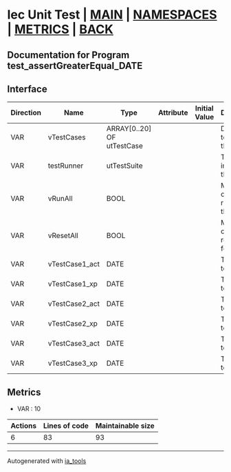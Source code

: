 # Iec Unit Test | [MAIN] | [NAMESPACES] | [METRICS] | [BACK]  

## Documentation for Program test_assertGreaterEqual_DATE  

## Interface  

| Direction | Name | Type | Attribute | Initial Value | Documentation |
| --------- | ---- | ---- | --------- | ------------- | ------------- |
| VAR | vTestCases | ARRAY[0..20] OF utTestCase |  |  | Definition of all test cases for this POU |  
| VAR | testRunner | utTestSuite |  |  | Test Suite fb instance to run the tests |  
| VAR | vRunAll | BOOL |  |  | Manual command to run all tests for this POU |  
| VAR | vResetAll | BOOL |  |  | Manual command to reset all tests for this POU |  
| VAR | vTestCase1_act | DATE |  |  | Test data 1 of test case 1 |  
| VAR | vTestCase1_xp | DATE |  |  | Test data 2 of test case 1 |  
| VAR | vTestCase2_act | DATE |  |  | Test data 1 of test case 2 |  
| VAR | vTestCase2_xp | DATE |  |  | Test data 2 of test case 2 |  
| VAR | vTestCase3_act | DATE |  |  | Test data 1 of test case 3 |  
| VAR | vTestCase3_xp | DATE |  |  | Test data 2 of test case 3 |  


## Metrics  

- VAR : 10

| Actions | Lines of code | Maintainable size |
| ------- | ------------- | ----------------- |
| 6 | 83 | 93 |

---
Autogenerated with [ia_tools](https://github.com/tkucic/ia_tools)  

[MAIN]: ../../../../index.md
[NAMESPACES]: ../../nsList.md
[METRICS]: ../../../metrics.md
[BACK]: ../nsMain.md
